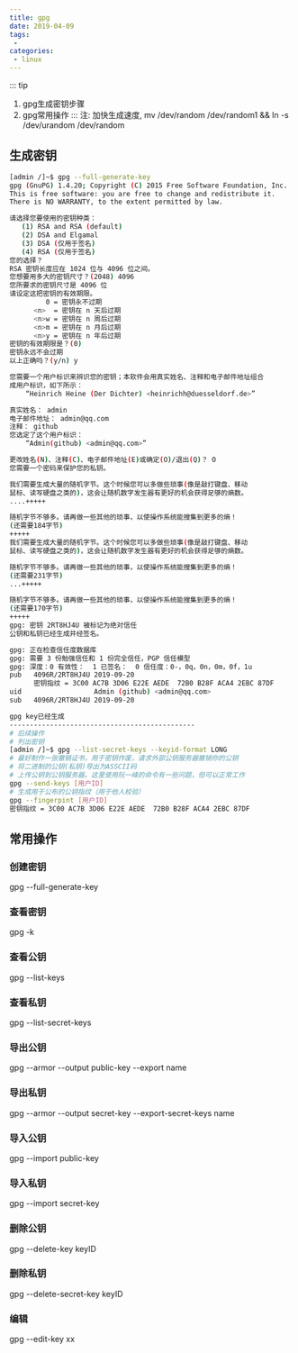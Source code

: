 ```yaml
---
title: gpg
date: 2019-04-09
tags:
 - 
categories:
 - linux
---
```


::: tip
1. gpg生成密钥步骤
2. gpg常用操作
:::
注: 加快生成速度, mv /dev/random /dev/random1 && ln -s /dev/urandom /dev/random
## 生成密钥
```bash
[admin /]~$ gpg --full-generate-key
gpg (GnuPG) 1.4.20; Copyright (C) 2015 Free Software Foundation, Inc.
This is free software: you are free to change and redistribute it.
There is NO WARRANTY, to the extent permitted by law.

请选择您要使用的密钥种类：
   (1) RSA and RSA (default)
   (2) DSA and Elgamal
   (3) DSA (仅用于签名)
   (4) RSA (仅用于签名)
您的选择？ 
RSA 密钥长度应在 1024 位与 4096 位之间。
您想要用多大的密钥尺寸？(2048) 4096
您所要求的密钥尺寸是 4096 位
请设定这把密钥的有效期限。
         0 = 密钥永不过期
      <n>  = 密钥在 n 天后过期
      <n>w = 密钥在 n 周后过期
      <n>m = 密钥在 n 月后过期
      <n>y = 密钥在 n 年后过期
密钥的有效期限是？(0) 
密钥永远不会过期
以上正确吗？(y/n) y

您需要一个用户标识来辨识您的密钥；本软件会用真实姓名、注释和电子邮件地址组合
成用户标识，如下所示：
    “Heinrich Heine (Der Dichter) <heinrichh@duesseldorf.de>”

真实姓名： admin
电子邮件地址： admin@qq.com
注释： github
您选定了这个用户标识：
    “Admin(github) <admin@qq.com>”

更改姓名(N)、注释(C)、电子邮件地址(E)或确定(O)/退出(Q)？ O
您需要一个密码来保护您的私钥。

我们需要生成大量的随机字节。这个时候您可以多做些琐事(像是敲打键盘、移动
鼠标、读写硬盘之类的)，这会让随机数字发生器有更好的机会获得足够的熵数。
....+++++

随机字节不够多。请再做一些其他的琐事，以使操作系统能搜集到更多的熵！
(还需要184字节)
+++++
我们需要生成大量的随机字节。这个时候您可以多做些琐事(像是敲打键盘、移动
鼠标、读写硬盘之类的)，这会让随机数字发生器有更好的机会获得足够的熵数。

随机字节不够多。请再做一些其他的琐事，以使操作系统能搜集到更多的熵！
(还需要231字节)
...+++++

随机字节不够多。请再做一些其他的琐事，以使操作系统能搜集到更多的熵！
(还需要170字节)
+++++
gpg: 密钥 2RT8HJ4U 被标记为绝对信任
公钥和私钥已经生成并经签名。

gpg: 正在检查信任度数据库
gpg: 需要 3 份勉强信任和 1 份完全信任，PGP 信任模型
gpg: 深度：0 有效性：  1 已签名：  0 信任度：0-，0q，0n，0m，0f，1u
pub   4096R/2RT8HJ4U 2019-09-20
      密钥指纹 = 3C00 AC7B 3D06 E22E AEDE  72B0 B28F ACA4 2EBC 87DF
uid                  Admin (github) <admin@qq.com>
sub   4096R/2RT8HJ4U 2019-09-20

gpg key已经生成
----------------------------------------------
# 后续操作
# 列出密钥
[admin /]~$ gpg --list-secret-keys --keyid-format LONG
# 最好制作一张撤销证书，用于密钥作废，请求外部公钥服务器撤销你的公钥
# 将二进制的公钥(私钥)导出为ASSCII码
# 上传公钥到公钥服务器。这里使用阮一峰的命令有一些问题，但可以正常工作
gpg --send-keys [用户ID]
# 生成用于公布的公钥指纹（用于他人校验）
gpg --fingerpint [用户ID]
密钥指纹 = 3C00 AC7B 3D06 E22E AEDE  72B0 B28F ACA4 2EBC 87DF
```
## 常用操作
### 创建密钥
gpg --full-generate-key

### 查看密钥
gpg -k

### 查看公钥
gpg --list-keys

### 查看私钥
gpg --list-secret-keys

### 导出公钥
gpg --armor --output public-key --export name

### 导出私钥
gpg --armor --output secret-key --export-secret-keys name

### 导入公钥
gpg --import public-key

### 导入私钥
gpg --import secret-key

### 删除公钥
gpg --delete-key keyID

### 删除私钥
gpg --delete-secret-key keyID

### 编辑
gpg --edit-key xx
